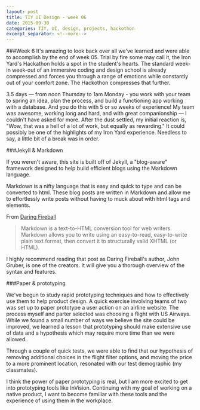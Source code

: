 ```yaml
---
layout: post
title: TIY UI Design - week 06
date: 2015-09-30
categories: TIY, UI, design, projects, hackothon
excerpt_separator: <!--more-->
---
```


###Week 6
It's amazing to look back over all we've learned and were able to accomplish by the end of week 05. Trial by fire some may call it, the Iron Yard's Hackathon holds a spot in the student's hearts. The standard week-in week-out of an immersive coding and design school is already compressed and forces you through a range of emotions while constantly out of your comfort zone. The Hackothon compresses that further.


3.5 days — from noon Thursday to 1am Monday - you work with your team to spring an idea, plan the process, and build a functioning app working with a database. And you do this with 5 or so weeks of experience! My team was awesome, working long and hard, and with great companionship — I couldn't have asked for more. After the dust settled, my initial reaction is, "Wow, that was a hell of a lot of work, but equally as rewarding." It could possibly be one of the highlights of my Iron Yard experience. Needless to say, a little bit of a break was in order.

###Jekyll & Markdown

If you weren't aware, this site is built off of Jekyll, a "blog-aware" framework designed to help build efficient blogs using the Markdown language.

Markdown is a nifty language that is easy and quick to type and can be converted to html. These blog posts are written in Markdown and allow me to effortlessly write posts without having to muck about with html tags and elements.

From [Daring Fireball](https://daringfireball.net/projects/markdown/)
> Markdown is a text-to-HTML conversion tool for web writers. Markdown allows you to write using an easy-to-read, easy-to-write plain text format, then convert it to structurally valid XHTML (or HTML).

I highly recommend reading that post as Daring Fireball's author, John Gruber, is one of the creators. It will give you a thorough overview of the syntax and features.

###Paper & prototyping

We've begun to study rapid prototyping techniques and how to effectively use them to help product design. A quick exercise involving teams of two was set up to paper prototype a user action on an airline website. The process myself and parter selected was choosing a flight with US Airways. While we found a small number of ways we believe the site could be improved, we learned a lesson that prototyping should make extensive use of data and a hypothesis which may require more time than we were allowed.

Through a couple of quick tests, we were able to find that our hypothesis of removing additional choices in the flight filter options, and moving the price to a more prominent location, resonated with our test demographic (my classmates).

I think the power of paper prototyping is real, but I am more excited to get into prototyping tools like InVision. Continuing with my goal of working on a native product, I want to become familiar with these tools and the experience of using them in the workplace.